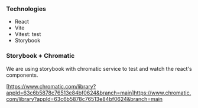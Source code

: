 ### Technologies

- React
- Vite
- Vitest: test
- Storybook


### Storybook + Chromatic

We are using storybook with chromatic service to test and watch the react's components.

[https://www.chromatic.com/library?appId=63c6b5878c76513e84bf0624&branch=main]https://www.chromatic.com/library?appId=63c6b5878c76513e84bf0624&branch=main

